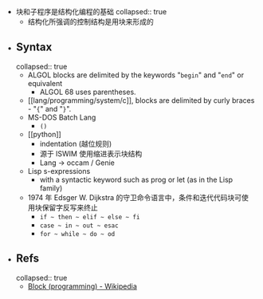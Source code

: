 - 块和子程序是结构化编程的基础
  collapsed:: true
  - 结构化所强调的控制结构是用块来形成的
- ## Syntax
  collapsed:: true
  - ALGOL blocks are delimited by the keywords "`begin`" and "`end`" or equivalent
    - ALGOL 68 uses parentheses.
  - [[lang/programming/system/c]], blocks are delimited by curly braces - "`{`" and "`}`".
  - MS-DOS Batch Lang
    - `()`
  - [[python]]
    - indentation (越位规则)
    - 源于 ISWIM 使用缩进表示块结构
    - Lang -> occam / Genie
  - Lisp s-expressions
    - with a syntactic keyword such as prog or let (as in the Lisp family)
  - 1974 年 Edsger W. Dijkstra 的守卫命令语言中，条件和迭代代码块可使用块保留字反写来终止
    - `if ~ then ~ elif ~ else ~ fi`
    - `case ~ in ~ out ~ esac`
    - `for ~ while ~ do ~ od`
- ## Refs
  collapsed:: true
  - [Block (programming) - Wikipedia](https://en.wikipedia.org/wiki/Block_(programming))